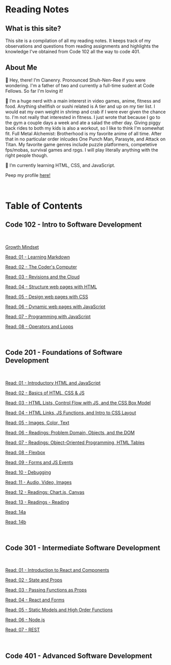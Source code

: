 # Reading Notes

## What is this site?

This site is a compilation of all my reading notes. It keeps track of my observations and questions from reading assignments and highlights the knowledge I've obtained from Code 102 all the way to code 401.

## About Me

👋 Hey, there! I’m Cianenry. Pronounced Shuh-Nen-Ree if you were wondering. I'm a father of two and currently a full-time sudent at Code Fellows. So far I'm loving it!

👀 I’m a huge nerd with a main intererst in video games, anime, fitness and food. Anything shellfish or sushi related is A tier and up on my tier list. I would eat my own weight in shrimp and crab if I were ever given the chance to. I'm not really that interested in fitness. I just wrote that because I go to the gym a couple days a week and ate a salad the other day. Giving piggy back rides to both my kids is also a workout, so I like to think I'm somewhat fit. Full Metal Alchemist: Brotherhood is my favorite anime of all time. After that in no particular order inlcudes One Punch Man, Parasyte, and Attack on Titan. My favorite game genres include puzzle platformers, competetive fps/mobas, survival games and rpgs. I will play literally anything with the right people though.

🌱 I’m currently learning HTML, CSS, and JavaScript.

Peep my profile [here!](https://github.com/cianedanan)

<br>

# Table of Contents

## Code 102 - Intro to Software Development

<br>

[Growth Mindset](growth.md)

[Read: 01 - Learning Markdown](class1.md)

[Read: 02 - The Coder's Computer](class2.md)

[Read: 03 - Revisions and the Cloud](class3.md)

[Read: 04 - Structure web pages with HTML](class4.md)

[Read: 05 - Design web pages with CSS](class5.md)

[Read: 06 - Dynamic web pages with JavaScript](class6.md)

[Read: 07 - Programming with JavaScript](class7.md)

[Read: 08 - Operators and Loops](class8.md)

<br>

## Code 201 - Foundations of Software Development

<br>

[Read: 01 - Introductory HTML and JavaScript](class-01.md)

[Read: 02 - Basics of HTML, CSS & JS](class-02.md)

[Read: 03 - HTML Lists, Control Flow with JS, and the CSS Box Model](class-03.md)

[Read: 04 - HTML Links, JS Functions, and Intro to CSS Layout](class-04.md)

[Read: 05 - Images, Color, Text](class-05.md)

[Read: 06 - Readings: Problem Domain, Objects, and the DOM](class-06.md)

[Read: 07 - Readings: Object-Oriented Programming, HTML Tables](class-07.md)

[Read: 08 - Flexbox](class-08.md)

[Read: 09 - Forms and JS Events](class-09.md)

[Read: 10 - Debugging](class-10.md)

[Read: 11 - Audio, Video, Images](class-11.md)

[Read: 12 - Readings: Chart.js, Canvas](class-12.md)

[Read: 13 - Readings - Reading](class-13.md)

[Read: 14a](class-14a.md)

[Read: 14b](class-14b.md)

<br>

## Code 301 - Intermediate Software Development

<br>

[Read: 01 - Introduction to React and Components](301-class-01.md)

[Read: 02 - State and Props](301-class-02.md)

[Read: 03 - Passing Functions as Props](301-class-03.md)

[Read: 04 - React and Forms](301-class-04.md)

[Read: 05 - Static Models and High Order Functions](301-class-05.md)

[Read: 06 - Node.js](301-class-06.md)

[Read: 07 - REST](301-class-07.md)

<br>

## Code 401 - Advanced Software Development